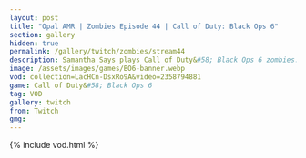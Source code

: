 ```yaml
---
layout: post
title: "Opal AMR | Zombies Episode 44 | Call of Duty: Black Ops 6"
section: gallery
hidden: true
permalink: /gallery/twitch/zombies/stream44
description: Samantha Says plays Call of Duty&#58; Black Ops 6 zombies. Episode 44.
image: /assets/images/games/BO6-banner.webp
vod: collection=LacHCn-DsxRo9A&video=2358794881
game: Call of Duty&#58; Black Ops 6
tag: VOD
gallery: twitch
from: Twitch
gmg:
---
```

{% include vod.html %}